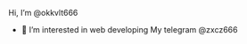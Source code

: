 Hi, I’m @okkvlt666
- 👀 I’m interested in web developing
 My telegram @zxcz666

<!---
okkvlt666/okkvlt666 is a ✨ special ✨ repository because its `README.md` (this file) appears on your GitHub profile.
You can click the Preview link to take a look at your changes.
--->

